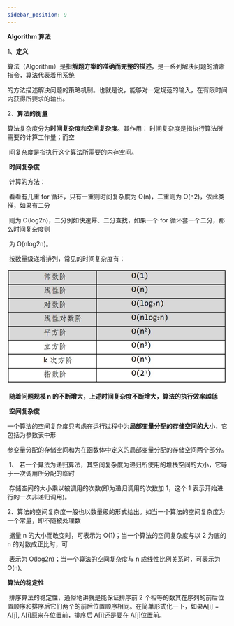 ```yaml
---
sidebar_position: 9
---
```


**Algorithm     算法**



1、**定义**

​			算法（Algorithm）是指**解题方案的准确而完整的描述**，是一系列解决问题的清晰指令，算法代表着用系统

​			的方法描述解决问题的策略机制。也就是说，能够对一定规范的输入，在有限时间内获得所要求的输出。 

2、**算法的衡量**

​			算法复杂度分为**时间复杂度**和**空间复杂度**。其作用： 时间复杂度是指执行算法所需要的计算工作量；而空

​			间复杂度是指执行这个算法所需要的内存空间。 





​		**时间复杂度**

​				计算的方法：

​							看看有几重 for 循环，只有一重则时间复杂度为 O(n)，二重则为 O(n2)，依此类推，如果有二分

​							则为 O(log2n)，二分例如快速幂、二分查找，如果一个 for 循环套一个二分，那么时间复杂度则

​							为 O(nlog2n)。 

​				按数量级递增排列，常见的时间复杂度有： 

![](.\插图\时间复杂度.jpg)



​			**随着问题规模 n 的不断增大，上述时间复杂度不断增大，算法的执行效率越低**



​		**空间复杂度**

​					一个算法的空间复杂度只考虑在运行过程中为**局部变量分配的存储空间的大小**，它包括为参数表中形

​					参变量分配的存储空间和为在函数体中定义的局部变量分配的存储空间两个部分。 



​		1、  若一个算法为递归算法，其空间复杂度为递归所使用的堆栈空间的大小，它等于一次调用所分配的临时

​				存储空间的大小乘以被调用的次数(即为递归调用的次数加 1，这个 1 表示开始进行的一次非递归调用)。 

​		2、算法的空间复杂度一般也以数量级的形式给出。如当一个算法的空间复杂度为一个常量，即不随被处理数

​			  据量 n 的大小而改变时，可表示为 O(1)；当一个算法的空间复杂度与以 2 为底的 n 的对数成正比时，可

​			  表示为 O(log2n)；当一个算法的空间复杂度与 n 成线性比例关系时，可表示为 O(n)。 



**算法的稳定性**

​			排序算法的稳定性，通俗地讲就是能保证排序前 2 个相等的数其在序列的前后位置顺序和排序后它们两个的前后位置顺序相同。在简单形式化一下，如果A[i] = A[j], A[i]原来在位置前，排序后 A[i]还是要在 A[j]位置前。 

